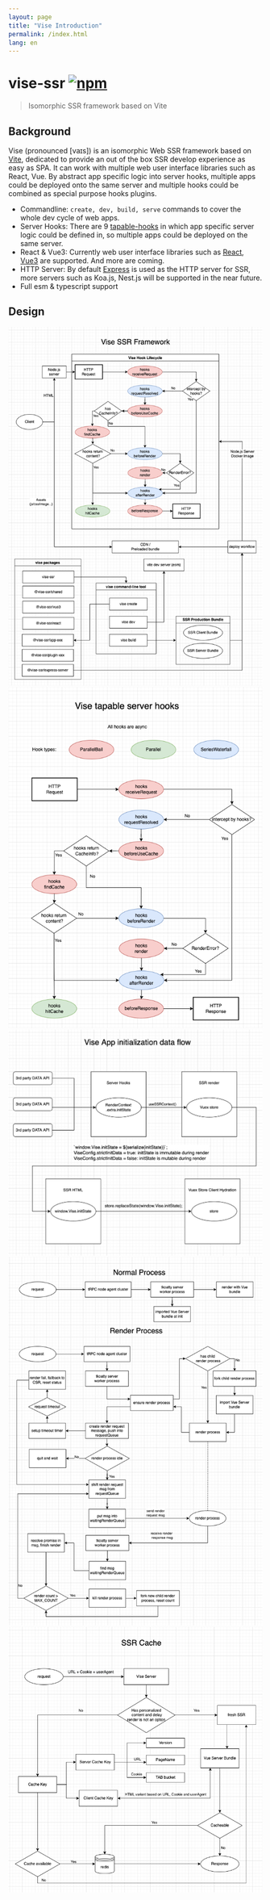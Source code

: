 ```yaml
---
layout: page
title: "Vise Introduction"
permalink: /index.html
lang: en
---
```


# vise-ssr [![npm](https://img.shields.io/npm/v/vise-ssr)](https://npmjs.com/package/vise-ssr)

> Isomorphic SSR framework based on Vite

## Background
Vise (pronounced [vaɪs]) is an isomorphic Web SSR framework based on [Vite][vite], dedicated to provide an out of the box SSR develop experience as easy as SPA. It can work with multiple web user interface libraries such as React, Vue. By abstract app specific logic into server hooks, multiple apps could be deployed onto the same server and multiple hooks could be combined as special purpose hooks plugins. 

- Commandline: `create, dev, build, serve` commands to cover the whole dev cycle of web apps.
- Server Hooks: There are 9 [tapable-hooks](./tapable-hooks.html) in which app specific server logic could be defined in, so multiple apps could be deployed on the same server.
- React & Vue3: Currently web user interface libraries such as [React](https://www.npmjs.com/package/@vise-ssr/react), [Vue3](https://www.npmjs.com/package/@vise-ssr/vue3) are supported. And more are coming.
- HTTP Server: By default [Express](https://expressjs.com/) is used as the HTTP server for SSR, more servers such as Koa.js, Nest.js will be supported in the near future.
- Full esm & typescript support

## Design
![Vise SSR framework 整体设计](./images/ssr.drawio.png)
![Vise Hooks](./images/tapable-hooks.png)
![Data Flow](./images/data-flow.png)
![Render Process](./images/render-process.png)
![SSR Cache](./images/ssr-cache.png)

[vite]: <https://vitejs.dev/>
